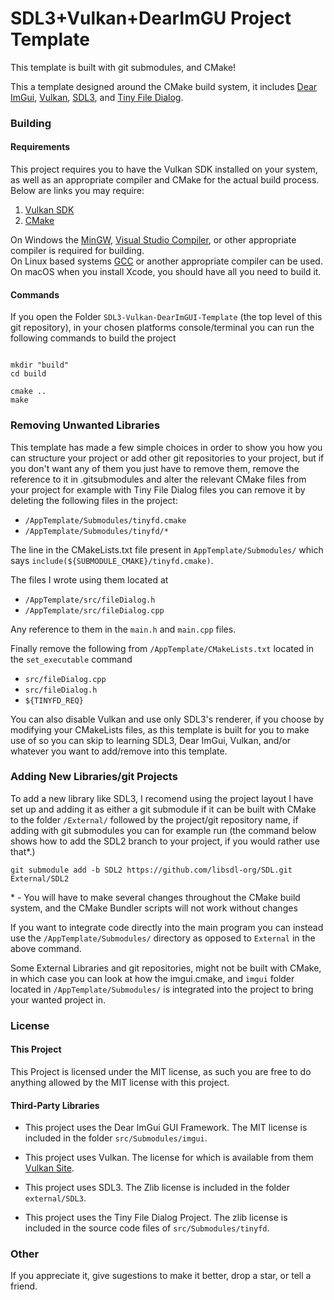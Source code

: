 
# SDL3+Vulkan+DearImGU Project Template

This template is built with git submodules, and CMake!

This a template designed around the CMake build system, it includes 
[Dear ImGui](https://github.com/ocornut/imgui), [Vulkan](https://vulkan.lunarg.com/),
[SDL3](https://github.com/libsdl-org/SDL), and [Tiny File Dialog](https://sourceforge.net/projects/tinyfiledialogs/).

### Building
#### Requirements
This project requires you to have the Vulkan SDK installed on your system, as well as an appropriate compiler and CMake 
for the actual build process. Below are links you may require:
1. [Vulkan SDK](https://vulkan.lunarg.com/sdk/home)
2. [CMake](https://cmake.org/download/)

On Windows the [MinGW](https://www.mingw-w64.org/), 
[Visual Studio Compiler](https://visualstudio.microsoft.com/vs/features/cplusplus/), or other appropriate compiler is 
required for building.  
On Linux based systems [GCC](https://gcc.gnu.org/) or another appropriate compiler can be used.  
On macOS when you install Xcode, you should have all you need to build it.  

#### Commands
If you open the Folder `SDL3-Vulkan-DearImGUI-Template` (the top level of this git repository), in your chosen platforms console/terminal 
you can run the following commands to build the project

```shell

mkdir "build"
cd build

cmake ..
make

```
### Removing Unwanted Libraries
This template has made a few simple choices in order to show you how you can structure your project or add other git repositories to your 
project, but if you don't want any of them you just have to remove them, remove the reference to it in .gitsubmodules and alter the 
relevant CMake files from your project for example with Tiny File Dialog files you can remove it by deleting the following files in the 
project:

- `/AppTemplate/Submodules/tinyfd.cmake`
- `/AppTemplate/Submodules/tinyfd/*`  

The line in the CMakeLists.txt file present in `AppTemplate/Submodules/` which says `include(${SUBMODULE_CMAKE}/tinyfd.cmake)`.

The files I wrote using them located at 

- `/AppTemplate/src/fileDialog.h`
- `/AppTemplate/src/fileDialog.cpp`

Any reference to them in the `main.h` and `main.cpp` files.

Finally remove the following from `/AppTemplate/CMakeLists.txt` located in the `set_executable` command

- `src/fileDialog.cpp`
- `src/fileDialog.h`
- `${TINYFD_REQ}`

You can also disable Vulkan and use only SDL3's renderer, if you choose by modifying your CMakeLists files, as this template is
built for you to make use of so you can skip to learning SDL3, Dear ImGui, Vulkan, and/or whatever you want to add/remove into 
this template.

### Adding New Libraries/git Projects

To add a new library like SDL3, I recomend using the project layout I have set up and adding it as either a git submodule if 
it can be built with CMake to the folder `/External/` followed by the project/git repository name, if adding with git submodules
you can for example run (the command below shows how to add the SDL2 branch to your project, if you would rather use that*.)
```shell
git submodule add -b SDL2 https://github.com/libsdl-org/SDL.git External/SDL2
```
\* - You will have to make several changes throughout the CMake build system, and the CMake Bundler scripts will not work without
  changes

If you want to integrate code directly into the main program you can instead use the `/AppTemplate/Submodules/` directory as 
opposed to `External` in the above command.

Some External Libraries and git repositories, might not be built with CMake, in which case you can look at how the imgui.cmake,
and `imgui` folder located in `/AppTemplate/Submodules/` is integrated into the project to bring your wanted project in.

### License
#### This Project
This Project is licensed under the MIT license, as such you are free to do anything allowed by the MIT license with this 
project.

#### Third-Party Libraries

- This project uses the Dear ImGui GUI Framework. The MIT license is included in the folder 
`src/Submodules/imgui`.

- This project uses Vulkan. The license for which is available from them 
[Vulkan Site](https://vulkan.lunarg.com/license/).

- This project uses SDL3. The Zlib license is included in the folder `external/SDL3`.

- This project uses the Tiny File Dialog Project. The zlib license is included in the source code files of 
`src/Submodules/tinyfd`.

### Other 
If you appreciate it, give sugestions to make it better, drop a star, or tell a friend.
